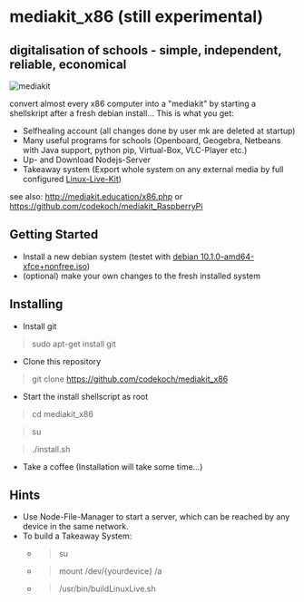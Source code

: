 # mediakit_x86 (still experimental)
## digitalisation of schools - simple, independent, reliable, economical 
![mediakit](http://mediakit.education/images/PenDisplay_Nuc2.jpg)

convert almost every x86 computer into a "mediakit" by starting a shellskript after a fresh debian install...
This is what you get:
- Selfhealing account (all changes done by user mk are deleted at startup)
- Many useful programs for schools (Openboard, Geogebra, Netbeans with Java support, python pip, Virtual-Box, VLC-Player etc.)
- Up- and Download Nodejs-Server
- Takeaway system (Export whole system on any external media by full configured <a href=https://www.linux-live.org/>Linux-Live-Kit</a>) 

see also: http://mediakit.education/x86.php or https://github.com/codekoch/mediakit_RaspberryPi
## Getting Started
- Install a new debian system (testet with <a href=https://cdimage.debian.org/cdimage/unofficial/non-free/cd-including-firmware/current-live/amd64/iso-hybrid/>debian 10.1.0-amd64-xfce+nonfree.iso</a>)
- (optional) make your own changes to the fresh installed system
## Installing
- Install git
> sudo apt-get install git
- Clone this repository
> git clone https://github.com/codekoch/mediakit_x86
- Start the install shellscript as root 
> cd mediakit_x86

> su

> ./install.sh
- Take a coffee (Installation will take some time...)
## Hints
- Use Node-File-Manager to start a server, which can be reached by any device in the same network. 
- To build a Takeaway System:
    - >su
    - >mount /dev/{yourdevice} /a
    - >/usr/bin/buildLinuxLive.sh
